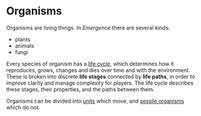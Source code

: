 # Organisms

Organisms are living things.
In *Emergence* there are several kinds:

- plants
- animals
- fungi

Every species of organism has a [life cycle](life-cycles.md), which determines how it reproduces, grows, changes and dies over time and with the environment.
These is broken into discrete **life stages** connected by **life paths**, in order to improve clarity and manage complexity for players.
The life cycle describes these stages, their properties, and the paths between them.

Organisms can be divided into [units](units.md) which move, and [sessile organisms](sessile-organisms.md) which do not.
